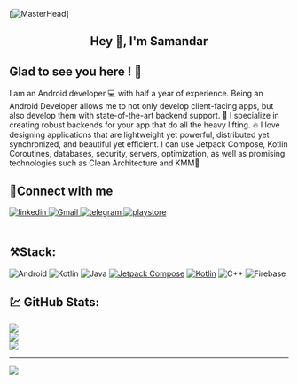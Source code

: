 [![MasterHead](https://github.com/halfrost/halfrost/blob/master/icons/header_.png)]
## <div align="center">Hey 👋, I'm  Samandar</div>  
 
## Glad to see you here ! 💫  
I am an Android developer 💻 with half a year of experience. Being an Android Developer allows me to not only develop client-facing apps, but also develop them with state-of-the-art backend support. 🚁 I specialize in creating robust backends for your app that do all the heavy lifting. 🔥 I love designing applications that are lightweight yet powerful, distributed yet synchronized, and beautiful yet efficient. I can use Jetpack Compose, Kotlin Coroutines, databases, security, servers, optimization, as well as promising technologies such as Clean Architecture and KMM🌟
<br/>   
  
## 🤝Connect with me  
<div align="start">
<a href="https://linkedin.com/in/samandar-asiydinov-7a0718227/" target="_blank">
<img src=https://img.shields.io/badge/linkedin-%231E77B5.svg?&style=for-the-badge&logo=linkedin&logoColor=white alt=linkedin style="margin-bottom: 5px;" />
</a>
<a href="samandar.sh.asiydinov@gmail.com" target="_blank">
<img src=https://img.shields.io/badge/Gmail-D14836?style=for-the-badge&logo=gmail&logoColor=white alt=Gmail style="margin-bottom: 5px;" />
</a>  
 </a>
<a href="https://t.me/Samandar_sdk" target="_blank">
<img src=https://img.shields.io/badge/Telegram-2CA5E0?style=for-the-badge&logo=telegram&logoColor=white? alt=telegram style="margin-bottom: 5px;" />
</a> 
</a>
<a href="https://play.google.com/store/apps/developer?id=Samandar+Sdk" target="_blank">
<img src=https://img.shields.io/badge/Google_Play-414141?style=for-the-badge&logo=google-play&logoColor=white alt=playstore style="margin-bottom: 5px;" />
</a> 
</div>  
<br/>  

## ⚒️Stack:
![Android](https://img.shields.io/badge/Android-3DDC84?style=for-the-badge&logo=android&logoColor=white) ![Kotlin](https://img.shields.io/badge/kotlin-%230095D5.svg?style=for-the-badge&logo=kotlin&logoColor=white) ![Java](https://img.shields.io/badge/java-%23ED8B00.svg?style=for-the-badge&logo=java&logoColor=white) <a href='https://github.com/SamandarAsiydinov' target="_blank"><img alt='Jetpack Compose' src='https://img.shields.io/badge/Jetpack_Compose-100000?style=for-the-badge&logo=Jetpack Compose&logoColor=087308&labelColor=101745&color=101745'/></a> <a href='https://github.com/SamandarAsiydinov' target="_blank"><img alt='Kotlin' src='https://img.shields.io/badge/KMM-100000?style=for-the-badge&logo=Kotlin&logoColor=482AB6&labelColor=A87ECA&color=A87ECA'/></a> ![C++](https://img.shields.io/badge/c++-%2300599C.svg?style=for-the-badge&logo=c%2B%2B&logoColor=white) ![Firebase](https://img.shields.io/badge/firebase-ffca28?style=for-the-badge&logo=firebase&logoColor=black)
## 💹 GitHub Stats:
![](https://github-readme-stats.vercel.app/api?username=SamandarAsiydinov&theme=blue-green&hide_border=false&include_all_commits=true&count_private=true)<br/>
![](https://github-readme-streak-stats.herokuapp.com/?user=SamandarAsiydinov&theme=blue-green&hide_border=false)<br/>
![](https://github-readme-stats.vercel.app/api/top-langs/?username=SamandarAsiydinov&theme=blue-green&hide_border=false&include_all_commits=true&count_private=true&layout=compact)

---
[![](https://visitcount.itsvg.in/api?id=SamandarAsiydinov&icon=5&color=3)](https://visitcount.itsvg.in)
